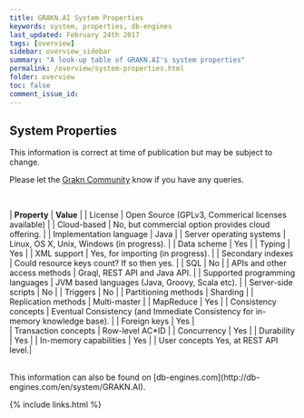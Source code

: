 ```yaml
---
title: GRAKN.AI System Properties
keywords: system, properties, db-engines
last_updated: February 24th 2017
tags: [overview]
sidebar: overview_sidebar
summary: "A look-up table of GRAKN.AI's system properties"
permalink: /overview/system-properties.html
folder: overview
toc: false
comment_issue_id: 
---
```


## System Properties

This information is correct at time of publication but may be subject to change. 
   
Please let the [Grakn Community](https://grakn.ai/community.html) know if you have any queries.

<br />

| **Property** | **Value** |
| License	| Open Source (GPLv3, Commerical licenses available) | 
| Cloud-based	 | No, but commercial option provides cloud offering. | 
| Implementation language	| Java | 
| Server operating systems	| Linux, OS X, Unix, Windows (in progress). | 
| Data scheme	 | Yes | 
| Typing	| Yes | 
| XML support	 | Yes, for importing (in progress). | 
| Secondary indexes	| Could resource keys count? If so then yes. | 
| SQL	| No | 
| APIs and other access methods	| Graql, REST API and Java API. | 
| Supported programming languages	 | JVM based languages (Java, Groovy, Scala etc). | 
| Server-side scripts	| No | 
| Triggers	| No | 
| Partitioning methods	| Sharding | 
| Replication methods	| Multi-master | 
| MapReduce	| Yes | 
| Consistency concepts	| Eventual Consistency (and Immediate Consistency for in-memory knowledge base). | 
| Foreign keys	| Yes |  
| Transaction concepts	| Row-level AC*ID | 
| Concurrency	 | Yes | 
| Durability	| Yes | 
| In-memory capabilities	| Yes | 
| User concepts	Yes, at REST API level.| 



<br />
This information can also be found on [db-engines.com](http://db-engines.com/en/system/GRAKN.AI).


{% include links.html %}

